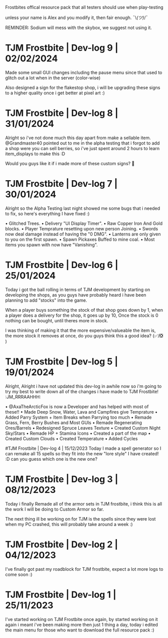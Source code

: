 Frostbites offical resource pack that all testers should use when play-testing

unless your name is Alex and you modify it, then fair enough. ¯\\_(ツ)_/¯



REMINDER: Sodium will mess with the skybox, we suggest not using it.


# TJM Frostbite | Dev-log 9 | 02/02/2024
Made some small GUI changes including the pause menu
since that used to glitch out a lot when in the server (color-wise)

Also designed a sign for the flakestop shop, i will be upgrading
these signs to a higher quality once i get better at pixel art :)

# TJM Frostbite | Dev-log 8 | 31/01/2024 
Alright so i've not done much this day apart from make a sellable item.
@Grandmaster40 pointed out to me in the alpha testing that i
forgot to add a shop were you can sell berries, so i've just spent around
2 hours to learn item_displays to make this :D

Would you guys like it if i made more of these custom signs? 👀

# TJM Frostbite | Dev-log 7 | 30/01/2024
Alright so the Alpha Testing last night showed me some bugs that i needed to fix,
so here's everything I have fixed :)

• Glitched Trees.
• Delivery "UI Display Timer".
• Raw Copper Iron And Gold blocks.
• Player Temprature resetting upon new person Joining.
• Swords now deal damage instead of having the "0 DMG".
• Lanterns are only given to you on the first spawn.
• Spawn Pickaxes Buffed to mine coal.
• Most items you spawn with now have "Vanishing".

# TJM Frostbite | Dev-log 6 | 25/01/2024 
Today i got the ball rolling in terms of TJM development by starting on
developing the shops, as you guys have probably heard i have been planning
to add "stocks" into the game.

When a player buys something the stock of that shop goes down by 1,
when a player does a delivery for the shop, it goes up by 10,
Once the stock is 0 nothing can be bought, until theres more in stock.

I was thinking of making it that the more expensive/valueable the item is,
the more stock it removes at once, do you guys think this a good idea? (✅/❎ )

# TJM Frostbite | Dev-log 5 | 19/01/2024
Alright, Alright i have not updated this dev-log in awhile now so i'm going to try my best
to write down all of the changes i have made to TJM Frostbite! :JM_RRRAAHHH: 

• @AxaTheArcticFox is now a Developer and has helped with most of these!!
  • Made Deep Snow, Water, Lava and Campfires give Temprature
  • Added Parry System + Item Breaks when Parrying too much
  • Remade Grass, Fern, Berry Bushes and Most GUIs
  • Remade Regenerating Ores/Barrels
  • Redesigned Spruce Leaves Texture
  • Created Custom Night Sky/Stars
  • Remade HP + Stamina Icons
  • Created a part of the map
  • Created Custom Clouds
  • Created Temperature
  • Added Cycles

#TJM Frostbite | Dev-log 4 | 15/12/2023
Today I made a spell generator so I can remake all 15 spells
so they fit into the new "lore style" I have created! :D
can you guess which one is the new one?

# TJM Frostbite | Dev-log 3 | 08/12/2023
Today i finally Remade all of the armor sets in TJM frostbite,
i think this is all the work I will be doing to Custom Armor so far.

The next thing ill be working on for TJM is the spells since they were
lost when my PC crashed, this will probably take around a week :)

# TJM Frostbite | Dev-log 2 | 04/12/2023
I've finally got past my roadblock
for TJM frostbite, expect a lot more logs to come soon :)

# TJM Frostbite | Dev-log 1 | 25/11/2023
I've started working on TJM Frostbite once again,
by started working on it again i meant i've been making
more then just 1 thing a day, today i edited the main menu for
those who want to download the full resource pack :)
